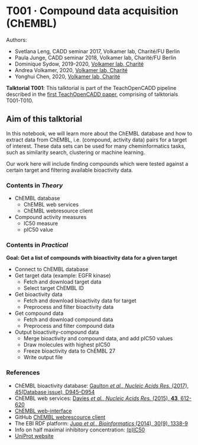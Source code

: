 # T001 · Compound data acquisition (ChEMBL)

Authors:

- Svetlana Leng, CADD seminar 2017, Volkamer lab, Charité/FU Berlin 
- Paula Junge, CADD seminar 2018, Volkamer lab, Charité/FU Berlin
- Dominique Sydow, 2019-2020, [Volkamer lab, Charité](https://volkamerlab.org/)
- Andrea Volkamer, 2020, [Volkamer lab, Charité](https://volkamerlab.org/)
- Yonghui Chen, 2020, [Volkamer lab, Charité](https://volkamerlab.org/)


__Talktorial T001__: This talktorial is part of the TeachOpenCADD pipeline described in the [first TeachOpenCADD paper](https://jcheminf.biomedcentral.com/articles/10.1186/s13321-019-0351-x), comprising of talktorials T001-T010.


## Aim of this talktorial

In this notebook, we will learn more about the ChEMBL database and how to extract data from ChEMBL, i.e. (compound, activity data) pairs for a target of interest. These data sets can be used for many cheminformatics tasks, such as similarity search, clustering or machine learning.

Our work here will include finding compounds which were tested against a certain target and filtering available bioactivity data.


### Contents in *Theory*

* ChEMBL database
    * ChEMBL web services
    * ChEMBL webresource client
* Compound activity measures
    * IC50 measure
    * pIC50 value


### Contents in *Practical*
    
**Goal: Get a list of compounds with bioactivity data for a given target**

* Connect to ChEMBL database
* Get target data (example: EGFR kinase)
    * Fetch and download target data
    * Select target ChEMBL ID
* Get bioactivity data
    * Fetch and download bioactivity data for target
    * Preprocess and filter bioactivity data
* Get compound data
    * Fetch and download compound data
    * Preprocess and filter compound data
* Output bioactivity-compound data
    * Merge bioactivity and compound data, and add pIC50 values
    * Draw molecules with highest pIC50
    * Freeze bioactivity data to ChEMBL 27
    * Write output file


### References

* ChEMBL bioactivity database: [Gaulton *et al.*, <i>Nucleic Acids Res.</i> (2017), 45(Database issue), D945–D954](https://www.ncbi.nlm.nih.gov/pmc/articles/PMC5210557/)
* ChEMBL web services: [Davies *et al.*, <i>Nucleic Acids Res.</i> (2015), <b>43</b>, 612-620](https://academic.oup.com/nar/article/43/W1/W612/2467881) 
* [ChEMBL web-interface](https://www.ebi.ac.uk/chembl/)
*  GitHub [ChEMBL webrescource client](https://github.com/chembl/chembl_webresource_client)
* The EBI RDF platform: [Jupp *et al.*, <i>Bioinformatics </i> (2014), 30(9), 1338-9](https://www.ncbi.nlm.nih.gov/pubmed/24413672)
* Info on half maximal inhibitory concentration: [(p)IC50](https://en.wikipedia.org/wiki/IC50)
* [UniProt website](https://www.uniprot.org/)
